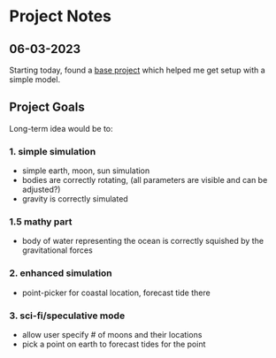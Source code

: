 # Project Notes

## 06-03-2023

Starting today, found a [base project](https://mattloftus.github.io/2016/02/03/threejs-p2/) which helped me get setup with a simple model.

## Project Goals

Long-term idea would be to:
### 1. simple simulation 

* simple earth, moon, sun simulation
* bodies are correctly rotating, (all parameters are visible and can be adjusted?)
* gravity is correctly simulated

### 1.5 mathy part

* body of water representing the ocean is correctly squished by the gravitational forces

### 2. enhanced simulation

* point-picker for coastal location, forecast tide there

### 3. sci-fi/speculative mode

* allow user specify # of moons and their locations
* pick a point on earth to forecast tides for the point